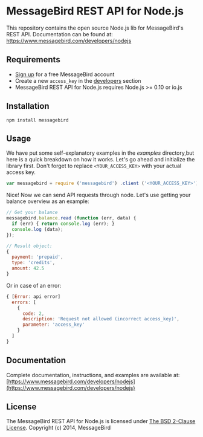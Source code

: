 MessageBird REST API for Node.js
================================

This repository contains the open source Node.js lib for MessageBird's REST API.
Documentation can be found at: https://www.messagebird.com/developers/nodejs


Requirements
------------

- [Sign up](https://www.messagebird.com/en/signup) for a free MessageBird account
- Create a new `access_key` in the [developers](https://www.messagebird.com/app/en/settings/developers/access) section
- MessageBird REST API for Node.js requires Node.js >= 0.10 or io.js


Installation
------------

`npm install messagebird`


Usage
-----

We have put some self-explanatory examples in the *examples* directory,but here is a quick breakdown on how it works.
Let's go ahead and initialize the library first. Don't forget to replace `<YOUR_ACCESS_KEY>` with your actual access key.

```javascript
var messagebird = require ('messagebird') .client ('<YOUR_ACCESS_KEY>');
```

Nice! Now we can send API requests through node. Let's use getting your balance overview as an example:

```javascript
// Get your balance
messagebird.balance.read (function (err, data) {
  if (err) { return console.log (err); }
  console.log (data);
});

// Result object:
{
  payment: 'prepaid',
  type: 'credits',
  amount: 42.5
}
```

Or in case of an error:

```javascript
{ [Error: api error]
  errors: [
    {
      code: 2,
      description: 'Request not allowed (incorrect access_key)',
      parameter: 'access_key'
    }
  ]
}
```


Documentation
-------------

Complete documentation, instructions, and examples are available at:
[https://www.messagebird.com/developers/nodejs](https://www.messagebird.com/developers/nodejs)


License
-------
The MessageBird REST API for Node.js is licensed under [The BSD 2-Clause License](http://opensource.org/licenses/BSD-2-Clause). Copyright (c) 2014, MessageBird
